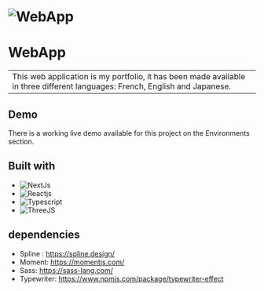 # ![WebApp]()
# WebApp
<table>
<tr>
<td>
  This web application is my portfolio, it has been made available in three different languages: French, English and Japanese. 
</td>
</tr>
</table>

## Demo
There is a working live demo available for this project on the Environments section. 

## Built with 

 - ![NextJs](https://img.shields.io/badge/Next.js-16181D.svg?style=for-the-badge&logo=nextdotjs&logoColor=#191A1A)
- ![Reactjs](https://img.shields.io/badge/React.js-16181D.svg?style=for-the-badge&logo=react&logoColor=BDF0FD)
- ![Typescript](https://img.shields.io/badge/Typescript-16181D.svg?style=for-the-badge&logo=typescript&logoColor=blue)
- ![ThreeJS](https://img.shields.io/badge/Three.Js-16181D.svg?style=for-the-badge&logo=threedotjs&logoColor=blue)

## dependencies

- Spline : https://spline.design/
- Moment: https://momentjs.com/
- Sass: https://sass-lang.com/
- Typewriter: https://www.npmjs.com/package/typewriter-effect